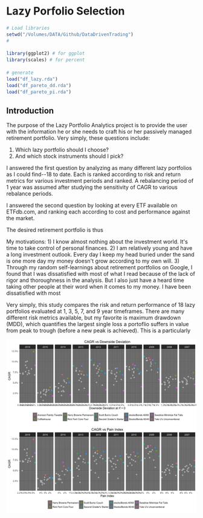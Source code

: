 Lazy Porfolio Selection
================

``` r
# Load libraries
setwd("/Volumes/DATA/Github/DataDrivenTrading")
#

library(ggplot2) # for ggplot
library(scales) # for percent

# generate 
load("df_lazy.rda")
load("df_pareto_dd.rda")
load("df_pareto_pi.rda")
```

Introduction
------------

The purpose of the Lazy Portfolio Analytics project is to provide the user with the information he or she needs to craft his or her passively managed retirement portfolio. Very simply, these questions include:

1.  Which lazy portfolio should I choose?
2.  And which stock instruments should I pick?

I answered the first question by analyzing as many different lazy portfolios as I could find--18 to date. Each is ranked according to risk and return metrics for various investment periods and ranked. A rebalancing period of 1 year was assumed after studying the sensitivity of CAGR to various rebalance periods.

I answered the second question by looking at every ETF available on ETFdb.com, and ranking each according to cost and performance against the market.

The desired retirement portfolio is thus

My motivations: 1) I know almost nothing about the investment world. It's time to take control of personal finances. 2) I am relatively young and have a long investment outlook. Every day I keep my head buried under the sand is one more day my money doesn't grow according to my own will.
3) Through my random self-learnings about retirement portfolios on Google, I found that I was dissatisfied with most of what I read because of the lack of rigor and thoroughness in the analysis. But I also just have a heard time taking other people at their word when it comes to my money. I have been dissatisfied with most

Very simply, this study compares the risk and return performance of 18 lazy portfolios evaluated at 1, 3, 5, 7, and 9 year timeframes. There are many different risk metrics available, but my favorite is maximum drawdown (MDD), which quantifies the largest single loss a portoflio suffers in value from peak to trough (before a new peak is achieved). This is a particularly

![](portfolio_selection_files/figure-markdown_github/plot.code-1.png)![](portfolio_selection_files/figure-markdown_github/plot.code-2.png)
